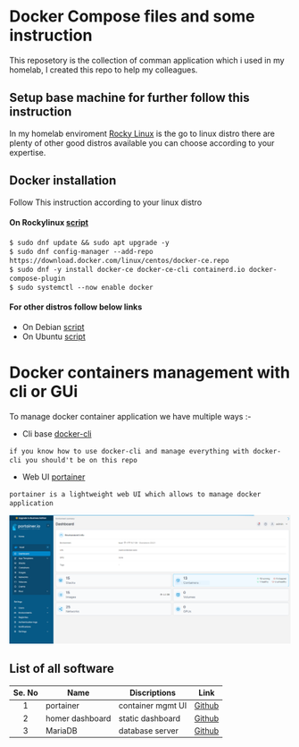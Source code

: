# Docker Compose files and some instruction

This reposetory is the collection of comman application which i used in my homelab, I created this repo to help my colleagues.


## Setup base machine for further follow this instruction

In my homelab enviroment [Rocky Linux](https://rockylinux.org/about/#:~:text=It's%20name%20was%20chosen%20as,March%20and%20May%20of%202021.) is the go to linux distro there are plenty of other good distros available you can choose according to your expertise.

## Docker installation

Follow This instruction according to your linux distro

#### On Rockylinux [script](https://gist.github.com/ryanmaclean/91b270d858939729443f889760b4d72f)

```console
$ sudo dnf update && sudo apt upgrade -y 
$ sudo dnf config-manager --add-repo https://download.docker.com/linux/centos/docker-ce.repo
$ sudo dnf -y install docker-ce docker-ce-cli containerd.io docker-compose-plugin
$ sudo systemctl --now enable docker
```

#### For other distros follow below links

- On Debian [script](https://gist.github.com/angristan/389ad925b61c663153e6f582f7ef370e)
- On Ubuntu [script](https://github.com/docker/docker-install)

# Docker containers management with cli or GUi

To manage docker container application we have multiple ways :-

- Cli base [docker-cli](https://docs.docker.com/engine/reference/commandline/cli/)
```
if you know how to use docker-cli and manage everything with docker-cli you should't be on this repo
```

- Web UI   [portainer](https://docs.portainer.io/)
```
portainer is a lightweight web UI which allows to manage docker application
```

![alt text](https://github.com/idhirandar/homelab-container/raw/main/app-screenshot/portainer.png)


## List of all software 


|Se. No| **Name** |  **Discriptions** | **Link** |
| :---: |---|---|---|
1| portainer | container mgmt UI | [Github](https://github.com/portainer/portainer) |
2| homer dashboard | static dashboard | [Github](https://github.com/bastienwirtz/homer) |
3| MariaDB | database server | [Github](https://github.com/MariaDB/mariadb-docker) |
